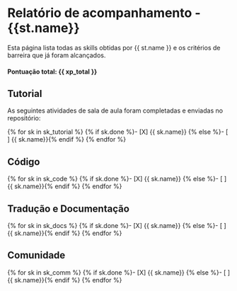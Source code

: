 # Relatório de acompanhamento - {{st.name}}

Esta página lista todas as skills obtidas por {{ st.name }} e os critérios de barreira que já foram alcançados. 

#### Pontuação total: {{ xp_total }}

## Tutorial

As seguintes atividades de sala de aula foram completadas e enviadas no repositório:

<div class="skill-list-done" markdown="1">
{% for sk in sk_tutorial %} {% if sk.done %}- [X] {{ sk.name}} {% else %}- [ ] {{ sk.name}}{%  endif %}
{% endfor %}
</div>

## Código

<div class="skill-list-done" markdown="1">
{% for sk in sk_code %} 
{% if sk.done %}- [X] {{ sk.name}} {% else %}- [ ] {{ sk.name}}{% endif %}
{% endfor %}
</div>


## Tradução e Documentação 

<div class="skill-list-done" markdown="1">
{% for sk in sk_docs %}
{% if sk.done %}- [X] {{ sk.name}} {% else %}- [ ] {{ sk.name}}{% endif %}
{% endfor %}
</div>


## Comunidade


<div class="skill-list-done" markdown="1">
{% for sk in sk_comm %}
{% if sk.done %}- [X] {{ sk.name}} {% else %}- [ ] {{ sk.name}}{% endif %}
{% endfor %}
</div>


